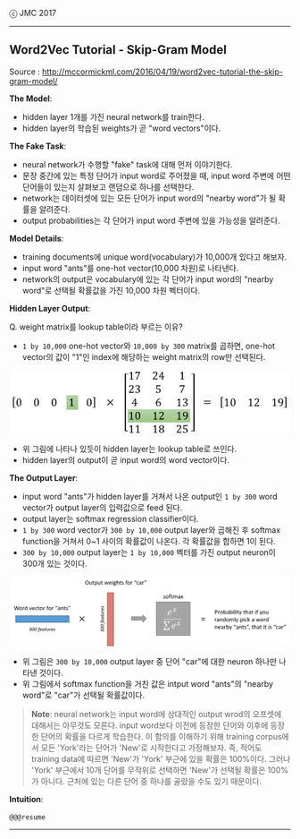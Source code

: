 
ⓒ JMC 2017

---

## Word2Vec Tutorial - Skip-Gram Model

Source : http://mccormickml.com/2016/04/19/word2vec-tutorial-the-skip-gram-model/

**The Model**:

+ hidden layer 1개를 가진 neural network를 train한다.
+ hidden layer의 학습된 weights가 곧 "word vectors"이다.

**The Fake Task**:

+ neural network가 수행할 "fake" task에 대해 먼저 이야기한다.
+ 문장 중간에 있는 특정 단어가 input word로 주어졌을 때, input word 주변에 어떤 단어들이 있는지 살펴보고 랜덤으로 하나를 선택한다.
+ network는 데이터셋에 있는 모든 단어가 input word의 "nearby word"가 될 확률을 알려준다.
+ output probabilities는 각 단어가 input word 주변에 있을 가능성을 알려준다.

**Model Details**:

+ training documents에 unique word(vocabulary)가 10,000개 있다고 해보자.
+ input word "ants"를 one-hot vector(10,000 차원)로 나타낸다.
+ network의 output은 vocabulary에 있는 각 단어가 input word의 "nearby word"로 선택될 확률값을 가진 10,000 차원 벡터이다.

**Hidden Layer Output**:

Q. weight matrix를 lookup table이라 부르는 이유?

+ `1 by 10,000` one-hot vector와 `10,000 by 300` matrix를 곱하면, one-hot vector의 값이 "1"인 index에 해당하는 weight matrix의 row만 선택된다.

![matmul.png](images/matmul.png)

+ 위 그림에 나타나 있듯이 hidden layer는 lookup table로 쓰인다.
+ hidden layer의 output이 곧 input word의 word vector이다.

**The Output Layer**:

+ input word "ants"가 hidden layer를 거쳐서 나온 output인 `1 by 300` word vector가 output layer의 입력값으로 feed 된다.
+ output layer는 softmax regression classifier이다.
+ `1 by 300` word vector가 `300 by 10,000` output layer와 곱해진 후 softmax function을 거쳐서 0~1 사이의 확률값이 나온다. 각 확률값을 합하면 1이 된다.
+ `300 by 10,000` output layer는 `1 by 10,000` 벡터를 가진 output neuron이 300개 있는 것이다.

![output-layer-operation](images/output-layer-operation.png)

+ 위 그림은 `300 by 10,000` output layer 중 단어 "car"에 대한 neuron 하나만 나타낸 것이다.
+ 위 그림에서 softmax function을 거친 값은 intput word "ants"의 "nearby word"로 "car"가 선택될 확률값이다.

> **Note**: neural network는 input word에 상대적인 output wrod의 오프셋에 대해서는 아무것도 모른다. input word보다 이전에 등장한 단어와 이후에 등장한 단어의 확률을 다르게 학습한다. 이 함의를 이해하기 위해 training corpus에서 모든 'York'라는 단어가 'New'로 시작한다고 가정해보자. 즉, 적어도 training data에 따르면 'New'가 'York' 부근에 있을 확률은 100%이다. 그러나 'York' 부근에서 10개 단어를 무작위로 선택하면 'New'가 선택될 확률은 100%가 아니다. 근처에 있는 다른 단어 중 하나를 골랐을 수도 있기 때문이다.

**Intuition**:

`@@@resume`

---
